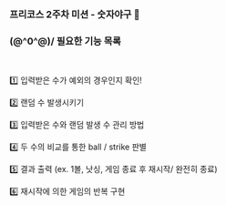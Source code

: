 ### 프리코스 2주차 미션 - 숫자야구 🤹‍
### \(@^0^@)/ 필요한 기능 목록

<br>

1️⃣ 입력받은 수가 예외의 경우인지 확인!

2️⃣ 랜덤 수 발생시키기

3️⃣ 입력받은 수와 랜덤 발생 수 관리 방법

4️⃣ 두 수의 비교를 통한 ball / strike 판별

5️⃣ 결과 출력 (ex. 1볼, 낫싱, 게임 종료 후 재시작/ 완전히 종료)

6️⃣ 재시작에 의한 게임의 반복 구현